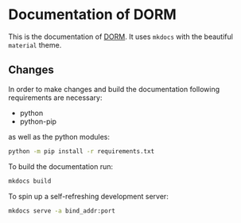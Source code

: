 # Documentation of DORM

This is the documentation of [DORM](https://github.com/myOmikron/dorm). It uses `mkdocs` with the beautiful `material` theme.

## Changes

In order to make changes and build the documentation following requirements are necessary:

- python
- python-pip

as well as the python modules:

```bash
python -m pip install -r requirements.txt
```

To build the documentation run:
```bash
mkdocs build
```

To spin up a self-refreshing development server:
```bash
mkdocs serve -a bind_addr:port
```

